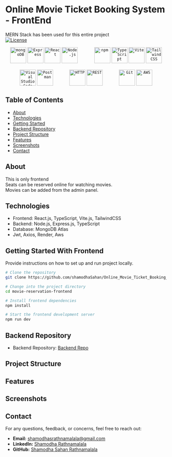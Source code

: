 # Online Movie Ticket Booking System - FrontEnd

MERN Stack has been used for this entire project<br/>
[![License](https://img.shields.io/badge/License-MIT-blue.svg)](LICENSE)

<div align="center">
	<code><img width="50" src="https://user-images.githubusercontent.com/25181517/182884177-d48a8579-2cd0-447a-b9a6-ffc7cb02560e.png" alt="mongoDB" title="mongoDB"/></code>
	<code><img width="50" src="https://user-images.githubusercontent.com/25181517/183859966-a3462d8d-1bc7-4880-b353-e2cbed900ed6.png" alt="Express" title="Express"/></code>
	<code><img width="50" src="https://user-images.githubusercontent.com/25181517/183897015-94a058a6-b86e-4e42-a37f-bf92061753e5.png" alt="React" title="React"/></code>
  <code><img width="50" src="https://user-images.githubusercontent.com/25181517/183568594-85e280a7-0d7e-4d1a-9028-c8c2209e073c.png" alt="Node.js" title="Node.js"/></code>
  &nbsp;&nbsp;&nbsp;&nbsp;&nbsp;&nbsp;&nbsp;&nbsp;&nbsp;&nbsp;&nbsp;
  <code><img width="50" src="https://user-images.githubusercontent.com/25181517/121401671-49102800-c959-11eb-9f6f-74d49a5e1774.png" alt="npm" title="npm"/></code>
  <code><img width="50" src="https://user-images.githubusercontent.com/25181517/183890598-19a0ac2d-e88a-4005-a8df-1ee36782fde1.png" alt="TypeScript" title="TypeScript"/></code>
	<code><img width="50" src="https://github.com/marwin1991/profile-technology-icons/assets/62091613/b40892ef-efb8-4b0e-a6b5-d1cfc2f3fc35" alt="Vite" title="Vite"/></code>
	<code><img width="50" src="https://user-images.githubusercontent.com/25181517/202896760-337261ed-ee92-4979-84c4-d4b829c7355d.png" alt="Tailwind CSS" title="Tailwind CSS"/></code>
  <br/>
  <br/>
	<code><img width="50" src="https://user-images.githubusercontent.com/25181517/192108891-d86b6220-e232-423a-bf5f-90903e6887c3.png" alt="Visual Studio Code" title="Visual Studio Code"/></code>
	<code><img width="50" src="https://user-images.githubusercontent.com/25181517/192109061-e138ca71-337c-4019-8d42-4792fdaa7128.png" alt="Postman" title="Postman"/></code>
  &nbsp;&nbsp;&nbsp;&nbsp;&nbsp;&nbsp;&nbsp;&nbsp;&nbsp;&nbsp;&nbsp;
  <code><img width="50" src="https://user-images.githubusercontent.com/25181517/192107854-765620d7-f909-4953-a6da-36e1ef69eea6.png" alt="HTTP" title="HTTP"/></code>
	<code><img width="50" src="https://user-images.githubusercontent.com/25181517/192107858-fe19f043-c502-4009-8c47-476fc89718ad.png" alt="REST" title="REST"/></code>
  &nbsp;&nbsp;&nbsp;&nbsp;&nbsp;&nbsp;&nbsp;&nbsp;&nbsp;&nbsp;&nbsp;
	<code><img width="50" src="https://user-images.githubusercontent.com/25181517/192108372-f71d70ac-7ae6-4c0d-8395-51d8870c2ef0.png" alt="Git" title="Git"/></code>
	<code><img width="50" src="https://user-images.githubusercontent.com/25181517/183896132-54262f2e-6d98-41e3-8888-e40ab5a17326.png" alt="AWS" title="AWS"/></code>

</div>

## Table of Contents

- [About](#about)
- [Technologies](#technologies)
- [Getting Started](#getting-started)
- [Backend Repository](#backend-repository)
- [Project Structure](#project-structure)
- [Features](#features)
- [Screenshots](#screenshots)
- [Contact](#contact)

## About

This is only frontend<br/>
Seats can be reserved online for watching movies. <br/>
Movies can be added from the admin panel.

## Technologies

- Frontend: React.js, TypeScript, Vite.js, TailwindCSS
- Backend: Node.js, Express.js, TypeScript
- Database: MongoDB Atlas
- Jwt, Axios, Render, Aws

## Getting Started With Frontend

Provide instructions on how to set up and run project locally.

```bash
# Clone the repository
git clone https://github.com/shamodhaSahan/Online_Movie_Ticket_Booking_FrontEnd.git

# Change into the project directory
cd movie-reservation-frontend

# Install frontend dependencies
npm install

# Start the frontend development server
npm run dev
```

## Backend Repository

- Backend Repository: [Backend Repo](https://github.com/shamodhaSahan/Online_Movie_Ticket_Booking_BackEnd)

## Project Structure

## Features

## Screenshots

## Contact

For any questions, feedback, or concerns, feel free to reach out:

- **Email:** [shamodhasrathnamalala@gmail.com](mailto:shamodhasrathnamalala@gmail.com)
- **LinkedIn:** [Shamodha Rathnamalala](https://www.linkedin.com/in/shamodha-rathnamalala-21b079193/)
- **GitHub:** [Shamodha Sahan Rathnamalala](https://github.com/shamodhaSahan)
